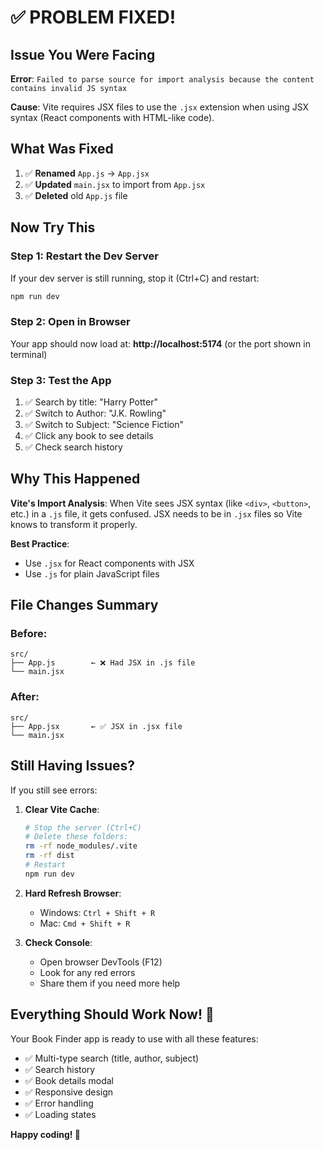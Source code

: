 # ✅ PROBLEM FIXED!

## Issue You Were Facing

**Error**: `Failed to parse source for import analysis because the content contains invalid JS syntax`

**Cause**: Vite requires JSX files to use the `.jsx` extension when using JSX syntax (React components with HTML-like code).

## What Was Fixed

1. ✅ **Renamed** `App.js` → `App.jsx`
2. ✅ **Updated** `main.jsx` to import from `App.jsx`
3. ✅ **Deleted** old `App.js` file

## Now Try This

### Step 1: Restart the Dev Server

If your dev server is still running, stop it (Ctrl+C) and restart:

```bash
npm run dev
```

### Step 2: Open in Browser

Your app should now load at: **http://localhost:5174** (or the port shown in terminal)

### Step 3: Test the App

1. ✅ Search by title: "Harry Potter"
2. ✅ Switch to Author: "J.K. Rowling"
3. ✅ Switch to Subject: "Science Fiction"
4. ✅ Click any book to see details
5. ✅ Check search history

## Why This Happened

**Vite's Import Analysis**: When Vite sees JSX syntax (like `<div>`, `<button>`, etc.) in a `.js` file, it gets confused. JSX needs to be in `.jsx` files so Vite knows to transform it properly.

**Best Practice**: 
- Use `.jsx` for React components with JSX
- Use `.js` for plain JavaScript files

## File Changes Summary

### Before:
```
src/
├── App.js        ← ❌ Had JSX in .js file
└── main.jsx
```

### After:
```
src/
├── App.jsx       ← ✅ JSX in .jsx file
└── main.jsx
```

## Still Having Issues?

If you still see errors:

1. **Clear Vite Cache**:
   ```bash
   # Stop the server (Ctrl+C)
   # Delete these folders:
   rm -rf node_modules/.vite
   rm -rf dist
   # Restart
   npm run dev
   ```

2. **Hard Refresh Browser**:
   - Windows: `Ctrl + Shift + R`
   - Mac: `Cmd + Shift + R`

3. **Check Console**:
   - Open browser DevTools (F12)
   - Look for any red errors
   - Share them if you need more help

## Everything Should Work Now! 🎉

Your Book Finder app is ready to use with all these features:
- ✅ Multi-type search (title, author, subject)
- ✅ Search history
- ✅ Book details modal
- ✅ Responsive design
- ✅ Error handling
- ✅ Loading states

**Happy coding! 🚀**
